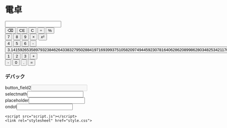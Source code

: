 # 電卓
<html>
  <body>
    <input type="number" id="input_field" class="field" >
    <br>
    <button type="button" onclick="char_delete(0)" class="button_math" >⌫</button>
    <button type="button" onclick="char_delete(1)" class="button_math" >CE</button>
    <button type="button" onclick="char_delete(2)" class="button_math" >C</button>
    <button type="button" onclick="math('/')" class="button_math" >÷</button>
    <button type="button" onclick="math('%')" class="button_math" >%</button>
  <br>
    <button type="button" onclick="input(7)" class="button" >7</button>
    <button type="button" onclick="input(8)" class="button" >8</button>
    <button type="button" onclick="input(9)" class="button" >9</button>
    <button type="button" onclick="math('*')" class="button_math" >×</button>
    <button type="button" onclick="math('**')" class="button_math" >𝑥²</button>
  <br>
    <button type="button" onclick="input(4)" class="button" >4</button>
    <button type="button" onclick="input(5)" class="button" >5</button>
    <button type="button" onclick="input(6)" class="button" >6</button>
    <button type="button" onclick="math('-')" class="button_math" >-</button>
    <button type="button" onclick="PI()" class="button_math" >3.1415926535897932384626433832795028841971693993751058209749445923078164062862089986280348253421170679</button>
  <br>
    <button type="button" onclick="input(1)" class="button" >1</button>
    <button type="button" onclick="input(2)" class="button" >2</button>
    <button type="button" onclick="input(3)" class="button" >3</button>
    <button type="button" onclick="math('+')" class="button_math" >+</button>
  <br>
    <button type="button" onclick="minus()" class="button" >-</button>
    <button type="button" onclick="input(0)" class="button" >0</button>
    <button type="button" onclick="inputdot(ondot)" class="button" >.</button>
    <button type="button" onclick="math('=')" class="blue" >=</button>
    <br>
    <!--デバック-->
    <h3>デバック</h3>
    button_field2<input type="number" id="input_field2" disabled>
    <br>
    selectmath<input type="text" id="sld">
    <br>
    placeholder<input type="text" id="pld">
    <br>
    ondot<input type="text" id="dod">
    
    <script src="script.js"></script>
    <link rel="stylesheet" href="style.css">
  </body>
<html>
